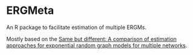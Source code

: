 # ERGMeta
An R package to facilitate estimation of multiple ERGMs. 

Mostly based on the [Same but different: A comparison of estimation approaches for exponential random graph models for multiple networks](https://www.sciencedirect.com/science/article/pii/S0378873323000357#aep-article-footnote-id1).
